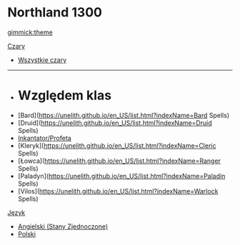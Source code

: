 <!--
  -- Name of your wiki
  -- Do NOT remove the leading `#` character.
  -->

# Northland 1300


<!--
  -- Default theme
  -- (Read: http://dynalon.github.io/mdwiki/#!customizing.md#Theme_chooser)
  -->

[gimmick:theme](yeti)


<!--
  -- Navigation
  -- (Read: http://dynalon.github.io/mdwiki/#!quickstart.md#Adding_a_navigation)
  -->

[Czary]()

  * [Wszystkie czary](http://unelith.github.io/en_US/list.html?indexName=Spells)
  - - - -
  * # Względem klas
  * [Bard](https://unelith.github.io/en_US/list.html?indexName=Bard Spells)
  * [Druid](https://unelith.github.io/en_US/list.html?indexName=Druid Spells)
  * [Inkantator/Profeta](https://unelith.github.io/en_US/list.html?indexName=Wizard%20%26%20Sorcerer%20Spells)
  * [Kleryk](https://unelith.github.io/en_US/list.html?indexName=Cleric Spells)
  * [Łowca](https://unelith.github.io/en_US/list.html?indexName=Ranger Spells)
  * [Paladyn](https://unelith.github.io/en_US/list.html?indexName=Paladin Spells)
  * [Vilos](https://unelith.github.io/en_US/list.html?indexName=Warlock Spells)


<!-- A more complex navigation example: ----------------------------------------

[Menu Item 1]()

  * # SubMenu Heading 1
  * [SubMenu Item 1](pages/subitem1.md)
  * [SubMenu Item 2](pages/subitem2.md)
  - - - -
  * # SubMenu Heading 2
  * [SubMenu Item 3](pages/subitem3.md)
  - - - -
  * # SubMenu Heading 3
  * [SubMenu Item 3](pages/subitem3.md)

[Menu Item 2](pages/item2.md)

[Menu Item 3](pages/item3.md)

---------------------------------------------------------------------------- -->

<!--
  -- Change the Language
  -- Could be useful when there's more than one language wiki.
  -->

[Język]()

  * [Angielski (Stany Zjednoczone)](/en_US/)
  * [Polski](#)


<!--
  -- Let the user choose a theme
  -- (Read: http://dynalon.github.io/mdwiki/#!quickstart.md#Adding_a_navigation)
  -->

<!--
[gimmick:themechooser](Choose theme)
-->
